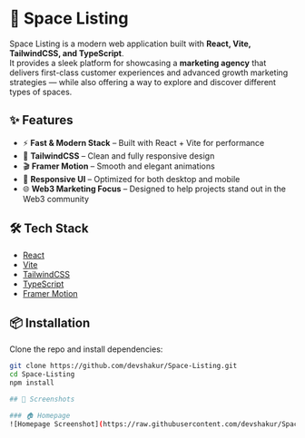 # 🚀 Space Listing

Space Listing is a modern web application built with **React, Vite, TailwindCSS, and TypeScript**.  
It provides a sleek platform for showcasing a **marketing agency** that delivers first-class customer experiences and advanced growth marketing strategies — while also offering a way to explore and discover different types of spaces.

## ✨ Features
- ⚡ **Fast & Modern Stack** – Built with React + Vite for performance  
- 🎨 **TailwindCSS** – Clean and fully responsive design  
- 🎬 **Framer Motion** – Smooth and elegant animations  
- 📱 **Responsive UI** – Optimized for both desktop and mobile  
- 🌐 **Web3 Marketing Focus** – Designed to help projects stand out in the Web3 community  

## 🛠️ Tech Stack
- [React](https://react.dev/)  
- [Vite](https://vitejs.dev/)  
- [TailwindCSS](https://tailwindcss.com/)  
- [TypeScript](https://www.typescriptlang.org/)  
- [Framer Motion](https://www.framer.com/motion/)  

## 📦 Installation

Clone the repo and install dependencies:

```bash
git clone https://github.com/devshakur/Space-Listing.git
cd Space-Listing
npm install

## 📸 Screenshots  

### 🏠 Homepage  
![Homepage Screenshot](https://raw.githubusercontent.com/devshakur/Space-Listing/main/public/image/space-listing.png)
  
